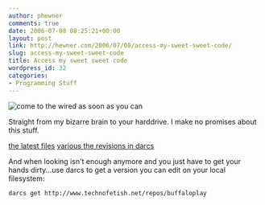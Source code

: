 ```yaml
---
author: phewner
comments: true
date: 2006-07-08 08:25:21+00:00
layout: post
link: http://hewner.com/2006/07/08/access-my-sweet-sweet-code/
slug: access-my-sweet-sweet-code
title: Access my sweet sweet code
wordpress_id: 32
categories:
- Programming Stuff
---
```


![come to the wired as soon as you can](http://www.technofetish.net/buffaloblog/files/condition_lesson_pre.jpg)

Straight from my bizarre brain to your harddrive.  I make no promises about this stuff.

[the latest files](http://technofetish.net/repos/buffaloplay/)
[various the revisions in darcs](http://www.technofetish.net/cgi-bin/darcs.cgi/buffaloplay/?c=patches)

And when looking isn't enough anymore and you just have to get your hands dirty...use darcs to get a version you can edit on your local filesystem: 

`darcs get http://www.technofetish.net/repos/buffaloplay`
